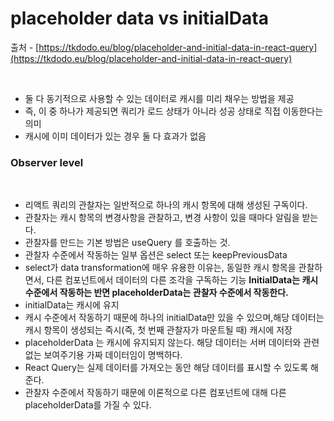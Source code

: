 # placeholder data vs initialData

출처 - [https://tkdodo.eu/blog/placeholder-and-initial-data-in-react-query](https://tkdodo.eu/blog/placeholder-and-initial-data-in-react-query)
​

​

- 둘 다 동기적으로 사용할 수 있는 데이터로 캐시를 미리 채우는 방법을 제공
- 즉, 이 중 하나가 제공되면 쿼리가 로드 상태가 아니라 성공 상태로 직접 이동한다는 의미
- 캐시에 이미 데이터가 있는 경우 둘 다 효과가 없음
  ​

### Observer level

​

- 리액트 쿼리의 관찰자는 일반적으로 하나의 캐시 항목에 대해 생성된 구독이다.
- 관찰자는 캐시 항목의 변경사항을 관찰하고, 변경 사항이 있을 때마다 알림을 받는다.
- 관찰자를 만드는 기본 방법은 useQuery 를 호출하는 것.
- 관찰자 수준에서 작동하는 일부 옵션은 select 또는 keepPreviousData
- select가 data transformation에 매우 유용한 이유는, 동일한 캐시 항목을 관찰하면서, 다른 컴포넌트에서 데이터의 다른 조각을 구독하는 기능
  ​
  **InitialData는 캐시 수준에서 작동하는 반면 placeholderData는 관찰자 수준에서 작동한다.**
  ​
- initialData는 캐시에 유지
- 캐시 수준에서 작동하기 때문에 하나의 initialData만 있을 수 있으며,해당 데이터는 캐시 항목이 생성되는 즉시(즉, 첫 번째 관찰자가 마운트될 때) 캐시에 저장
- placeholderData 는 캐시에 유지되지 않는다. 해당 데이터는 서버 데이터와 관련없는 보여주기용 가짜 데이터임이 명백하다.
- React Query는 실제 데이터를 가져오는 동안 해당 데이터를 표시할 수 있도록 해준다.
- 관찰자 수준에서 작동하기 때문에 이론적으로 다른 컴포넌트에 대해 다른 placeholderData를 가질 수 있다.
